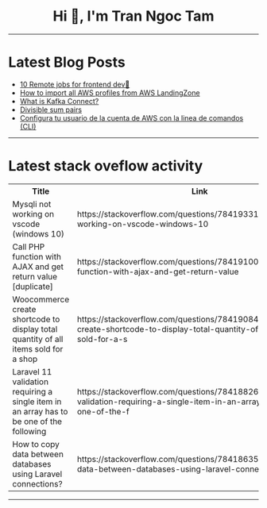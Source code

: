 <h1 align="center">Hi 👋, I'm Tran Ngoc Tam</h1>

---

# Latest Blog Posts 
<!-- BLOG-POST-LIST:START -->
- [10 Remote jobs for frontend dev📢](https://dev.to/remotewlb/10-remote-jobs-for-frontend-dev-532i)
- [How to import all AWS profiles from AWS LandingZone](https://dev.to/devopspass-ai/how-to-import-all-aws-profiles-from-aws-landingzone-5ba5)
- [What is Kafka Connect?](https://dev.to/dunithdanushka/what-is-kafka-connect-3eae)
- [Divisible sum pairs](https://dev.to/kecbm/divisible-sum-pairs-159h)
- [Configura tu usuario de la cuenta de AWS con la linea de comandos &lpar;CLI&rpar;](https://dev.to/andresguecha/configura-tu-usuario-con-cli-de-aws-5532)
<!-- BLOG-POST-LIST:END -->

---

# Latest stack oveflow activity
<table>
  <tr><th>Title</th><th>Link</th></tr>
  <!-- STACKOVERFLOW:START --><tr><td>Mysqli not working on vscode &lpar;windows 10&rpar;</td><td>https://stackoverflow.com/questions/78419331/mysqli-not-working-on-vscode-windows-10</td></tr><tr><td>Call PHP function with AJAX and get return value [duplicate]</td><td>https://stackoverflow.com/questions/78419100/call-php-function-with-ajax-and-get-return-value</td></tr><tr><td>Woocommerce create shortcode to display total quantity of all items sold for a shop</td><td>https://stackoverflow.com/questions/78419084/woocommerce-create-shortcode-to-display-total-quantity-of-all-items-sold-for-a-s</td></tr><tr><td>Laravel 11 validation requiring a single item in an array has to be one of the following</td><td>https://stackoverflow.com/questions/78418826/laravel-11-validation-requiring-a-single-item-in-an-array-has-to-be-one-of-the-f</td></tr><tr><td>How to copy data between databases using Laravel connections?</td><td>https://stackoverflow.com/questions/78418635/how-to-copy-data-between-databases-using-laravel-connections</td></tr><!-- STACKOVERFLOW:END -->
</table>

---


